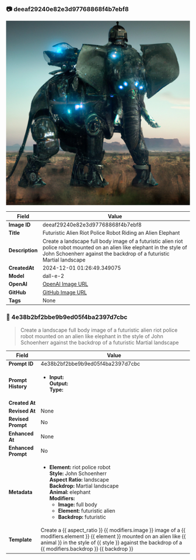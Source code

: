 

### 📷 deeaf29240e82e3d97768868f4b7ebf8 


![data.id](./deeaf29240e82e3d97768868f4b7ebf8.jpg)


| Field          | Value                                                                                                                     |
|----------------|---------------------------------------------------------------------------------------------------------------------------|
| **Image ID**             | deeaf29240e82e3d97768868f4b7ebf8                                                                                                             |
| **Title**           | Futuristic Alien Riot Police Robot Riding an Alien Elephant                                                                                                       |
| **Description**           | Create a landscape full body image of a futuristic alien riot police robot mounted on an alien like elephant in the style of John Schoenherr against the backdrop of a futuristic Martial landscape                                                                                                       |
| **CreatedAt**        | 2024-12-01 01:26:49.349075                                                                                                        |
| **Model**        | dall-e-2                                                                                                        |
| **OpenAI**         | [OpenAI Image URL](https://oaidalleapiprodscus.blob.core.windows.net/private/org-TZj0gKpq3CiXdXNznVOkBYav/user-t5KW5S6yYiCS0u4yDWasqnEP/img-0kb6dlCRa1QqtzrlywkQzOQ4.png?st=2024-12-01T00%3A26%3A37Z&se=2024-12-01T02%3A26%3A37Z&sp=r&sv=2024-08-04&sr=b&rscd=inline&rsct=image/png&skoid=d505667d-d6c1-4a0a-bac7-5c84a87759f8&sktid=a48cca56-e6da-484e-a814-9c849652bcb3&skt=2024-11-30T03%3A48%3A09Z&ske=2024-12-01T03%3A48%3A09Z&sks=b&skv=2024-08-04&sig=c29qwi2iSqLe28Fw942Z2K7rs8dqMidhKkizT8nd%2BJ0%3D)                                                                                |
| **GitHub**         | [GitHub Image URL](https://github.com/Caneta-Silva/cyber-tomorrow/blob/main/images/deeaf29240e82e3d97768868f4b7ebf8/deeaf29240e82e3d97768868f4b7ebf8.jpg?raw=true)                                                                                |
| **Tags**       | None                                                                                                                   |

### 📜 4e38b2bf2bbe9b9ed05f4ba2397d7cbc

> Create a landscape full body image of a futuristic alien riot police robot mounted on an alien like elephant in the style of John Schoenherr against the backdrop of a futuristic Martial landscape

| Field          | Value                                                                                                                                                                      |
|----------------|----------------------------------------------------------------------------------------------------------------------------------------------------------------------------|
| **Prompt ID**  | 4e38b2bf2bbe9b9ed05f4ba2397d7cbc                                                                                                                                                            |
| **Prompt History** | <ul><li>**Input:**  <br> **Output:**  <br> **Type:** </li></ul> |
| **Created At** |                                                                                                                                                    |
| **Revised At** | None                                                                                                                                                   |
| **Revised Prompt** | No                                                                                                                                                                      |
| **Enhanced At** | None                                                                                                                                                  |
| **Enhanced Prompt** | No                                                                                                                                                                    |
| **Metadata**   | <ul><li>**Element:** riot police robot <br> **Style:** John Schoenherr <br> **Aspect Ratio:** landscape <br> **Backdrop:** Martial landscape <br> **Animal:** elephant <br> **Modifiers:**<ul><li>**Image:** full body</li><li>**Element:** futuristic alien</li><li>**Backdrop:** futuristic</li></ul></li></ul> |
| **Template**   | Create a {{ aspect_ratio }} {{ modifiers.image }} image of a {{ modifiers.element }} {{ element }} mounted on an alien like {{ animal }} in the style of {{ style }} against the backdrop of a {{ modifiers.backdrop }} {{ backdrop }}                                                                                                                                           |


